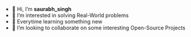 - 👋 Hi, I’m **saurabh_singh**
- 👀 I’m interested in solving Real-World problems
- 🌱 Everytime learning something new
- 💞️ I’m looking to collaborate on some interesting Open-Source Projects

<!---
shaw1331/shaw1331 is a ✨ special ✨ repository because its `README.md` (this file) appears on your GitHub profile.
You can click the Preview link to take a look at your changes.
--->
